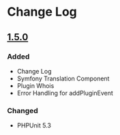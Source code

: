 # Change Log

## [1.5.0]

### Added
- Change Log
- Symfony Translation Component
- Plugin Whois
- Error Handling for addPluginEvent

### Changed
- PHPUnit 5.3

[Unreleased]: https://github.com/tronsha/cerberus/compare/v1.5.0...HEAD
[1.5.0]: https://github.com/tronsha/cerberus/compare/v1.4.1...v1.5.0
